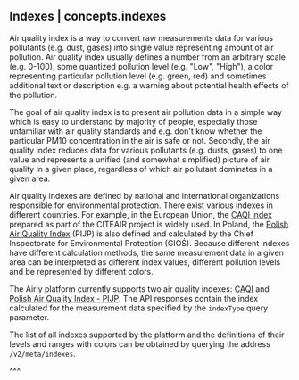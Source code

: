 ## Indexes | concepts.indexes

Air quality index is a way to convert raw measurements data for various pollutants (e.g. dust, gases) into single value representing amount of air pollution. Air quality index usually defines a number from an arbitrary scale (e.g. 0-100), some quantized pollution level (e.g. "Low", "High"), a color representing particular pollution level (e.g. green, red) and sometimes additional text or description e.g. a warning about potential health effects of the pollution.

The goal of air quality index is to present air pollution data in a simple way which is easy to understand by majority of people, especially those unfamiliar with air quality standards and e.g. don't know whether the particular PM10 concentration in the air is safe or not. Secondly, the air quality index reduces data for various pollutants (e.g. dusts, gases) to one value and represents a unified (and somewhat simplified) picture of air quality in a given place, regardless of which air pollutant dominates in a given area.

Air quality indexes are defined by national and international organizations responsible for environmental protection. There exist various indexes in different countries. For example, in the European Union, the [CAQI index](https://www.airqualitynow.eu/pl/about_indices_definition.php) prepared as part of the CITEAIR project is widely used. In Poland, the [Polish Air Quality Index](http://powietrze.gios.gov.pl/pjp/content/show/1001197) (PIJP) is also defined and calculated by the Chief Inspectorate for Environmental Protection (GIOŚ). Because different indexes have different calculation methods, the same measurement data in a given area can be interpreted as different index values, different pollution levels and be represented by different colors.

The Airly platform currently supports two air quality indexes: [CAQI](https://www.airqualitynow.eu/pl/about_indices_definition.php) and [Polish Air Quality Index - PIJP](http://powietrze.gios.gov.pl/pjp/content/show/1001197). The API responses contain the index calculated for the measurement data specified by the `indexType` query parameter.

The list of all indexes supported by the platform and the definitions of their levels and ranges with colors can be obtained by querying the address `/v2/meta/indexes`.

^^^
